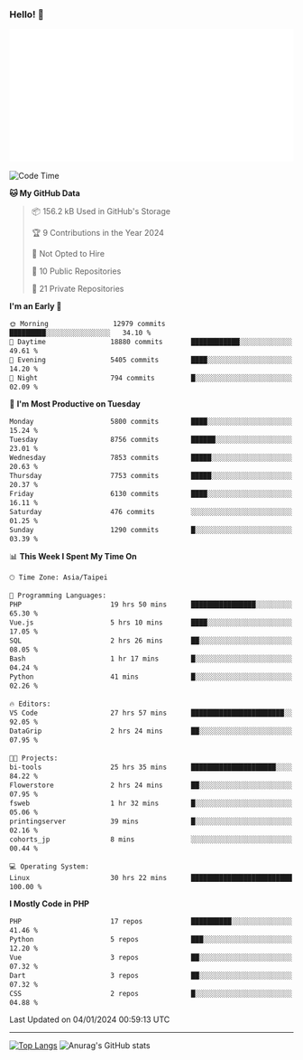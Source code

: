 ### Hello! 👋

![Metrics](/metrics.classic.svg)

<!--START_SECTION:waka-->
![Code Time](http://img.shields.io/badge/Code%20Time-1%2C006%20hrs%2052%20mins-blue)

**🐱 My GitHub Data** 

> 📦 156.2 kB Used in GitHub's Storage 
 > 
> 🏆 9 Contributions in the Year 2024
 > 
> 🚫 Not Opted to Hire
 > 
> 📜 10 Public Repositories 
 > 
> 🔑 21 Private Repositories 
 > 
**I'm an Early 🐤** 

```text
🌞 Morning                12979 commits       █████████░░░░░░░░░░░░░░░░   34.10 % 
🌆 Daytime                18880 commits       ████████████░░░░░░░░░░░░░   49.61 % 
🌃 Evening                5405 commits        ████░░░░░░░░░░░░░░░░░░░░░   14.20 % 
🌙 Night                  794 commits         █░░░░░░░░░░░░░░░░░░░░░░░░   02.09 % 
```
📅 **I'm Most Productive on Tuesday** 

```text
Monday                   5800 commits        ████░░░░░░░░░░░░░░░░░░░░░   15.24 % 
Tuesday                  8756 commits        ██████░░░░░░░░░░░░░░░░░░░   23.01 % 
Wednesday                7853 commits        █████░░░░░░░░░░░░░░░░░░░░   20.63 % 
Thursday                 7753 commits        █████░░░░░░░░░░░░░░░░░░░░   20.37 % 
Friday                   6130 commits        ████░░░░░░░░░░░░░░░░░░░░░   16.11 % 
Saturday                 476 commits         ░░░░░░░░░░░░░░░░░░░░░░░░░   01.25 % 
Sunday                   1290 commits        █░░░░░░░░░░░░░░░░░░░░░░░░   03.39 % 
```


📊 **This Week I Spent My Time On** 

```text
🕑︎ Time Zone: Asia/Taipei

💬 Programming Languages: 
PHP                      19 hrs 50 mins      ████████████████░░░░░░░░░   65.30 % 
Vue.js                   5 hrs 10 mins       ████░░░░░░░░░░░░░░░░░░░░░   17.05 % 
SQL                      2 hrs 26 mins       ██░░░░░░░░░░░░░░░░░░░░░░░   08.05 % 
Bash                     1 hr 17 mins        █░░░░░░░░░░░░░░░░░░░░░░░░   04.24 % 
Python                   41 mins             █░░░░░░░░░░░░░░░░░░░░░░░░   02.26 % 

🔥 Editors: 
VS Code                  27 hrs 57 mins      ███████████████████████░░   92.05 % 
DataGrip                 2 hrs 24 mins       ██░░░░░░░░░░░░░░░░░░░░░░░   07.95 % 

🐱‍💻 Projects: 
bi-tools                 25 hrs 35 mins      █████████████████████░░░░   84.22 % 
Flowerstore              2 hrs 24 mins       ██░░░░░░░░░░░░░░░░░░░░░░░   07.95 % 
fsweb                    1 hr 32 mins        █░░░░░░░░░░░░░░░░░░░░░░░░   05.06 % 
printingserver           39 mins             █░░░░░░░░░░░░░░░░░░░░░░░░   02.16 % 
cohorts_jp               8 mins              ░░░░░░░░░░░░░░░░░░░░░░░░░   00.44 % 

💻 Operating System: 
Linux                    30 hrs 22 mins      █████████████████████████   100.00 % 
```

**I Mostly Code in PHP** 

```text
PHP                      17 repos            ██████████░░░░░░░░░░░░░░░   41.46 % 
Python                   5 repos             ███░░░░░░░░░░░░░░░░░░░░░░   12.20 % 
Vue                      3 repos             ██░░░░░░░░░░░░░░░░░░░░░░░   07.32 % 
Dart                     3 repos             ██░░░░░░░░░░░░░░░░░░░░░░░   07.32 % 
CSS                      2 repos             █░░░░░░░░░░░░░░░░░░░░░░░░   04.88 % 
```




 Last Updated on 04/01/2024 00:59:13 UTC
<!--END_SECTION:waka-->

<hr>

<span style="display:inline-block">[![Top Langs](https://github-readme-stats.vercel.app/api/top-langs/?username=maureendadap&layout=compact&theme=transparent)](https://github.com/anuraghazra/github-readme-stats)</span>
<span style="display:inline-block">![Anurag's GitHub stats](https://github-readme-stats.vercel.app/api?username=maureendadap&show_icons=true&theme=transparent&count_private=true)</span>

<!--
**MaureenDadap/maureendadap** is a ✨ _special_ ✨ repository because its `README.md` (this file) appears on your GitHub profile.

Here are some ideas to get you started:

- 🔭 I’m currently working on ...
- 🌱 I’m currently learning ...
- 👯 I’m looking to collaborate on ...
- 🤔 I’m looking for help with ...
- 💬 Ask me about ...
- 📫 How to reach me: ...
- 😄 Pronouns: ...
- ⚡ Fun fact: ...
-->
